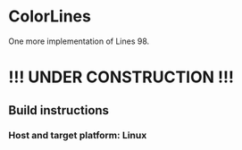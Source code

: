 # ColorLines
One more implementation of Lines 98.

# !!! UNDER CONSTRUCTION !!!
## Build instructions
### Host and target platform: Linux
